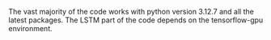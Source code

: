 The vast majority of the code works with python version 3.12.7 and all the latest packages. The LSTM part of the code depends on the tensorflow-gpu environment.
